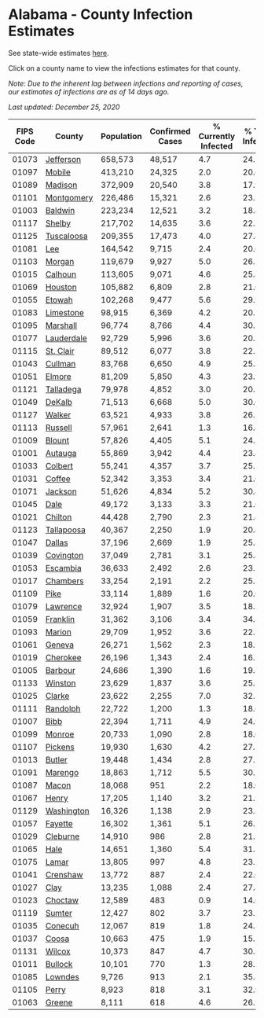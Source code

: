# Alabama - County Infection Estimates

See state-wide estimates [here](/infections/us-al).

Click on a county name to view the infections estimates for that county.

*Note: Due to the inherent lag between infections and reporting of cases, our estimates of infections are as of 14 days ago.*

*Last updated: December 25, 2020*

|   FIPS Code |                   County |   Population |   Confirmed Cases |   % Currently Infected |   % Total Infected |
|-------------|--------------------------|--------------|-------------------|------------------------|--------------------|
|       01073 |   [Jefferson](jefferson) |      658,573 |            48,517 |                    4.7 |               24.2 |
|       01097 |         [Mobile](mobile) |      413,210 |            24,325 |                    2.0 |               20.6 |
|       01089 |       [Madison](madison) |      372,909 |            20,540 |                    3.8 |               17.9 |
|       01101 | [Montgomery](montgomery) |      226,486 |            15,321 |                    2.6 |               23.7 |
|       01003 |       [Baldwin](baldwin) |      223,234 |            12,521 |                    3.2 |               18.4 |
|       01117 |         [Shelby](shelby) |      217,702 |            14,635 |                    3.6 |               22.2 |
|       01125 | [Tuscaloosa](tuscaloosa) |      209,355 |            17,473 |                    4.0 |               27.4 |
|       01081 |               [Lee](lee) |      164,542 |             9,715 |                    2.4 |               20.6 |
|       01103 |         [Morgan](morgan) |      119,679 |             9,927 |                    5.0 |               26.7 |
|       01015 |       [Calhoun](calhoun) |      113,605 |             9,071 |                    4.6 |               25.8 |
|       01069 |       [Houston](houston) |      105,882 |             6,809 |                    2.8 |               21.0 |
|       01055 |         [Etowah](etowah) |      102,268 |             9,477 |                    5.6 |               29.9 |
|       01083 |   [Limestone](limestone) |       98,915 |             6,369 |                    4.2 |               20.5 |
|       01095 |     [Marshall](marshall) |       96,774 |             8,766 |                    4.4 |               30.7 |
|       01077 | [Lauderdale](lauderdale) |       92,729 |             5,996 |                    3.6 |               20.3 |
|       01115 |   [St. Clair](st.-clair) |       89,512 |             6,077 |                    3.8 |               22.1 |
|       01043 |       [Cullman](cullman) |       83,768 |             6,650 |                    4.9 |               25.3 |
|       01051 |         [Elmore](elmore) |       81,209 |             5,850 |                    4.3 |               23.9 |
|       01121 |   [Talladega](talladega) |       79,978 |             4,852 |                    3.0 |               20.1 |
|       01049 |         [DeKalb](dekalb) |       71,513 |             6,668 |                    5.0 |               30.6 |
|       01127 |         [Walker](walker) |       63,521 |             4,933 |                    3.8 |               26.3 |
|       01113 |       [Russell](russell) |       57,961 |             2,641 |                    1.3 |               16.4 |
|       01009 |         [Blount](blount) |       57,826 |             4,405 |                    5.1 |               24.7 |
|       01001 |       [Autauga](autauga) |       55,869 |             3,942 |                    4.4 |               23.4 |
|       01033 |       [Colbert](colbert) |       55,241 |             4,357 |                    3.7 |               25.7 |
|       01031 |         [Coffee](coffee) |       52,342 |             3,353 |                    3.4 |               21.0 |
|       01071 |       [Jackson](jackson) |       51,626 |             4,834 |                    5.2 |               30.4 |
|       01045 |             [Dale](dale) |       49,172 |             3,133 |                    3.3 |               21.0 |
|       01021 |       [Chilton](chilton) |       44,428 |             2,790 |                    2.3 |               21.4 |
|       01123 | [Tallapoosa](tallapoosa) |       40,367 |             2,250 |                    1.9 |               20.4 |
|       01047 |         [Dallas](dallas) |       37,196 |             2,669 |                    1.9 |               25.8 |
|       01039 |   [Covington](covington) |       37,049 |             2,781 |                    3.1 |               25.4 |
|       01053 |     [Escambia](escambia) |       36,633 |             2,492 |                    2.6 |               23.7 |
|       01017 |     [Chambers](chambers) |       33,254 |             2,191 |                    2.2 |               25.1 |
|       01109 |             [Pike](pike) |       33,114 |             1,889 |                    1.6 |               20.0 |
|       01079 |     [Lawrence](lawrence) |       32,924 |             1,907 |                    3.5 |               18.2 |
|       01059 |     [Franklin](franklin) |       31,362 |             3,106 |                    3.4 |               34.8 |
|       01093 |         [Marion](marion) |       29,709 |             1,952 |                    3.6 |               22.5 |
|       01061 |         [Geneva](geneva) |       26,271 |             1,562 |                    2.3 |               18.9 |
|       01019 |     [Cherokee](cherokee) |       26,196 |             1,343 |                    2.4 |               16.7 |
|       01005 |       [Barbour](barbour) |       24,686 |             1,390 |                    1.6 |               19.8 |
|       01133 |       [Winston](winston) |       23,629 |             1,837 |                    3.6 |               25.3 |
|       01025 |         [Clarke](clarke) |       23,622 |             2,255 |                    7.0 |               32.3 |
|       01111 |     [Randolph](randolph) |       22,722 |             1,200 |                    1.3 |               18.6 |
|       01007 |             [Bibb](bibb) |       22,394 |             1,711 |                    4.9 |               24.9 |
|       01099 |         [Monroe](monroe) |       20,733 |             1,090 |                    2.8 |               18.0 |
|       01107 |       [Pickens](pickens) |       19,930 |             1,630 |                    4.2 |               27.2 |
|       01013 |         [Butler](butler) |       19,448 |             1,434 |                    2.8 |               27.1 |
|       01091 |       [Marengo](marengo) |       18,863 |             1,712 |                    5.5 |               30.2 |
|       01087 |           [Macon](macon) |       18,068 |               951 |                    2.2 |               18.0 |
|       01067 |           [Henry](henry) |       17,205 |             1,140 |                    3.2 |               21.9 |
|       01129 | [Washington](washington) |       16,326 |             1,138 |                    2.9 |               23.8 |
|       01057 |       [Fayette](fayette) |       16,302 |             1,361 |                    5.1 |               26.7 |
|       01029 |     [Cleburne](cleburne) |       14,910 |               986 |                    2.8 |               21.3 |
|       01065 |             [Hale](hale) |       14,651 |             1,360 |                    5.4 |               31.3 |
|       01075 |           [Lamar](lamar) |       13,805 |               997 |                    4.8 |               23.5 |
|       01041 |     [Crenshaw](crenshaw) |       13,772 |               887 |                    2.4 |               22.0 |
|       01027 |             [Clay](clay) |       13,235 |             1,088 |                    2.4 |               27.4 |
|       01023 |       [Choctaw](choctaw) |       12,589 |               483 |                    0.9 |               14.6 |
|       01119 |         [Sumter](sumter) |       12,427 |               802 |                    3.7 |               23.1 |
|       01035 |       [Conecuh](conecuh) |       12,067 |               819 |                    1.8 |               24.3 |
|       01037 |           [Coosa](coosa) |       10,663 |               475 |                    1.9 |               15.2 |
|       01131 |         [Wilcox](wilcox) |       10,373 |               847 |                    4.7 |               30.3 |
|       01011 |       [Bullock](bullock) |       10,101 |               770 |                    1.3 |               28.7 |
|       01085 |       [Lowndes](lowndes) |        9,726 |               913 |                    2.1 |               35.8 |
|       01105 |           [Perry](perry) |        8,923 |               818 |                    3.1 |               32.9 |
|       01063 |         [Greene](greene) |        8,111 |               618 |                    4.6 |               26.9 |